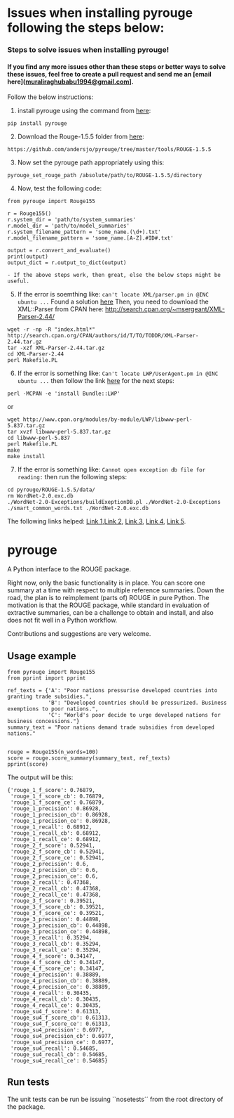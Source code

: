 # Issues when installing pyrouge following the steps below:

### Steps to solve issues when installing pyrouge!

#### If you find any more issues other than these steps or better ways to solve these issues, feel free to create a pull request and send me an [email here](muraliraghubabu1994@gmail.com].

Follow the below instructions:

1) install pyrouge using the command from [here](https://pypi.python.org/pypi/pyrouge/0.1.0):  
```
pip install pyrouge
```    

2) Download the Rouge-1.5.5 folder from [here](https://github.com/andersjo/pyrouge/tree/master/tools/ROUGE-1.5.5):    
```
https://github.com/andersjo/pyrouge/tree/master/tools/ROUGE-1.5.5
```

3) Now set the pyrouge path appropriately using this:   
```
pyrouge_set_rouge_path /absolute/path/to/ROUGE-1.5.5/directory
```  


4) Now, test the following code:

```
from pyrouge import Rouge155

r = Rouge155()
r.system_dir = 'path/to/system_summaries'
r.model_dir = 'path/to/model_summaries'
r.system_filename_pattern = 'some_name.(\d+).txt'
r.model_filename_pattern = 'some_name.[A-Z].#ID#.txt'

output = r.convert_and_evaluate()
print(output)
output_dict = r.output_to_dict(output)
``` 

```
- If the above steps work, then great, else the below steps might be useful.
```  

5) If the error is soemthing like: ```can't locate XML/parser.pm in @INC ubuntu ...``` 
Found a solution [here](https://www.experts-exchange.com/questions/23188990/Error-Can't-locate-XML-Parser-pm-in-INC-Perl-CentOS.html)
Then, you need to download the XML::Parser from CPAN here: http://search.cpan.org/~msergeant/XML-Parser-2.44/
```
wget -r -np -R "index.html*" http://search.cpan.org/CPAN/authors/id/T/TO/TODDR/XML-Parser-2.44.tar.gz
tar -xzf XML-Parser-2.44.tar.gz
cd XML-Parser-2.44 
perl Makefile.PL
```

6) If the error is something like: ```Can't locate LWP/UserAgent.pm in @INC ubuntu ...```
then follow the link [here](https://help.directadmin.com/item.php?id=274) for the next steps:
```
perl -MCPAN -e 'install Bundle::LWP'
```
or 
```
wget http://www.cpan.org/modules/by-module/LWP/libwww-perl-5.837.tar.gz
tar xvzf libwww-perl-5.837.tar.gz
cd libwww-perl-5.837
perl Makefile.PL
make
make install
```

7) If the error is something like: ```Cannot open exception db file for reading:``` 
then run the following steps:    
```
cd pyrouge/ROUGE-1.5.5/data/
rm WordNet-2.0.exc.db
./WordNet-2.0-Exceptions/buildExeptionDB.pl ./WordNet-2.0-Exceptions ./smart_common_words.txt ./WordNet-2.0.exc.db
```



The following links helped: [Link 1](https://pypi.python.org/pypi/pyrouge/0.1.0),[Link 2](https://github.com/bheinzerling/pyrouge),
[Link 3](https://stackoverflow.com/questions/47045436/how-to-install-the-python-package-pyrouge-on-microsoft-windows/47045437#47045437),
[Link 4](https://github.com/andersjo/pyrouge),
[Link 5](https://github.com/tagucci/pythonrouge/issues/4).




pyrouge
=======

A Python interface to the ROUGE package.

Right now, only the basic functionality is in place. You can score one summary at a time with respect to multiple reference summaries.
Down the road, the plan is to reimplement (parts of) ROUGE in pure Python.
The motivation is that the ROUGE package, while standard in evaluation of extractive summaries,
can be a challenge to obtain and install, and also does not fit well in a Python workflow.

Contributions and suggestions are very welcome.

## Usage example

```
from pyrouge import Rouge155
from pprint import pprint

ref_texts = {'A': "Poor nations pressurise developed countries into granting trade subsidies.",
             'B': "Developed countries should be pressurized. Business exemptions to poor nations.",
             'C': "World's poor decide to urge developed nations for business concessions."}
summary_text = "Poor nations demand trade subsidies from developed nations."


rouge = Rouge155(n_words=100)
score = rouge.score_summary(summary_text, ref_texts)
pprint(score)
```

The output will be this:

```
{'rouge_1_f_score': 0.76879,
 'rouge_1_f_score_cb': 0.76879,
 'rouge_1_f_score_ce': 0.76879,
 'rouge_1_precision': 0.86928,
 'rouge_1_precision_cb': 0.86928,
 'rouge_1_precision_ce': 0.86928,
 'rouge_1_recall': 0.68912,
 'rouge_1_recall_cb': 0.68912,
 'rouge_1_recall_ce': 0.68912,
 'rouge_2_f_score': 0.52941,
 'rouge_2_f_score_cb': 0.52941,
 'rouge_2_f_score_ce': 0.52941,
 'rouge_2_precision': 0.6,
 'rouge_2_precision_cb': 0.6,
 'rouge_2_precision_ce': 0.6,
 'rouge_2_recall': 0.47368,
 'rouge_2_recall_cb': 0.47368,
 'rouge_2_recall_ce': 0.47368,
 'rouge_3_f_score': 0.39521,
 'rouge_3_f_score_cb': 0.39521,
 'rouge_3_f_score_ce': 0.39521,
 'rouge_3_precision': 0.44898,
 'rouge_3_precision_cb': 0.44898,
 'rouge_3_precision_ce': 0.44898,
 'rouge_3_recall': 0.35294,
 'rouge_3_recall_cb': 0.35294,
 'rouge_3_recall_ce': 0.35294,
 'rouge_4_f_score': 0.34147,
 'rouge_4_f_score_cb': 0.34147,
 'rouge_4_f_score_ce': 0.34147,
 'rouge_4_precision': 0.38889,
 'rouge_4_precision_cb': 0.38889,
 'rouge_4_precision_ce': 0.38889,
 'rouge_4_recall': 0.30435,
 'rouge_4_recall_cb': 0.30435,
 'rouge_4_recall_ce': 0.30435,
 'rouge_su4_f_score': 0.61313,
 'rouge_su4_f_score_cb': 0.61313,
 'rouge_su4_f_score_ce': 0.61313,
 'rouge_su4_precision': 0.6977,
 'rouge_su4_precision_cb': 0.6977,
 'rouge_su4_precision_ce': 0.6977,
 'rouge_su4_recall': 0.54685,
 'rouge_su4_recall_cb': 0.54685,
 'rouge_su4_recall_ce': 0.54685}
```
## Run tests

The unit tests can be run be issuing ``nosetests´´ from the root directory of the package.
